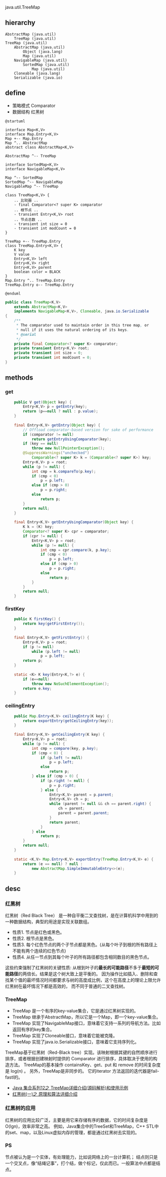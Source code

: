 java.util.TreeMap

## hierarchy
```
AbstractMap (java.util)
    TreeMap (java.util)
TreeMap (java.util)
    AbstractMap (java.util)
        Object (java.lang)
        Map (java.util)
    NavigableMap (java.util)
        SortedMap (java.util)
            Map (java.util)
    Cloneable (java.lang)
    Serializable (java.io)
```

## define
* 策略模式 Comparator
* 数据结构 红黑树

```plantuml
@startuml

interface Map<K,V>
interface Map.Entry<K,V>
Map +-- Map.Entry
Map ^.. AbstractMap
abstract class AbstractMap<K,V>  

AbstractMap ^-- TreeMap

interface SortedMap<K,V>
interface NavigableMap<K,V> 

Map ^-- SortedMap
SortedMap ^-- NavigableMap
NavigableMap ^-- TreeMap

class TreeMap<K,V> {
    .. 比较器 ..
    - final Comparator<? super K> comparator
    .. 根节点 ..
    - transient Entry<K,V> root
    .. 节点总数 ..
    - transient int size = 0
    - transient int modCount = 0
}

TreeMap +-- TreeMap.Entry
class TreeMap.Entry<K,V> {
    K key
    V value
    Entry<K,V> left
    Entry<K,V> right
    Entry<K,V> parent
    boolean color = BLACK
}
Map.Entry ^.. TreeMap.Entry
TreeMap.Entry o-- TreeMap.Entry

@enduml
```

```java
public class TreeMap<K,V>
    extends AbstractMap<K,V>
    implements NavigableMap<K,V>, Cloneable, java.io.Serializable
{
    /**
     * The comparator used to maintain order in this tree map, or
     * null if it uses the natural ordering of its keys.
     * @serial
     */
    private final Comparator<? super K> comparator;
    private transient Entry<K,V> root;
    private transient int size = 0;
    private transient int modCount = 0;
}    
```

## methods

### get
```java
    public V get(Object key) {
        Entry<K,V> p = getEntry(key);
        return (p==null ? null : p.value);
    }
    
    final Entry<K,V> getEntry(Object key) {
        // Offload comparator-based version for sake of performance
        if (comparator != null)
            return getEntryUsingComparator(key);
        if (key == null)
            throw new NullPointerException();
        @SuppressWarnings("unchecked")
            Comparable<? super K> k = (Comparable<? super K>) key;
        Entry<K,V> p = root;
        while (p != null) {
            int cmp = k.compareTo(p.key);
            if (cmp < 0)
                p = p.left;
            else if (cmp > 0)
                p = p.right;
            else
                return p;
        }
        return null;
    }
    
    final Entry<K,V> getEntryUsingComparator(Object key) {
        K k = (K) key;
        Comparator<? super K> cpr = comparator;
        if (cpr != null) {
            Entry<K,V> p = root;
            while (p != null) {
                int cmp = cpr.compare(k, p.key);
                if (cmp < 0)
                    p = p.left;
                else if (cmp > 0)
                    p = p.right;
                else
                    return p;
            }
        }
        return null;
    }
```

### firstKey
```java
    public K firstKey() {
        return key(getFirstEntry());
    }
    
    final Entry<K,V> getFirstEntry() {
        Entry<K,V> p = root;
        if (p != null)
            while (p.left != null)
                p = p.left;
        return p;
    }
    
    static <K> K key(Entry<K,?> e) {
        if (e==null)
            throw new NoSuchElementException();
        return e.key;
    }
```

### ceilingEntry
```java
    public Map.Entry<K,V> ceilingEntry(K key) {
        return exportEntry(getCeilingEntry(key));
    }
    
    final Entry<K,V> getCeilingEntry(K key) {
        Entry<K,V> p = root;
        while (p != null) {
            int cmp = compare(key, p.key);
            if (cmp < 0) {
                if (p.left != null)
                    p = p.left;
                else
                    return p;
            } else if (cmp > 0) {
                if (p.right != null) {
                    p = p.right;
                } else {
                    Entry<K,V> parent = p.parent;
                    Entry<K,V> ch = p;
                    while (parent != null && ch == parent.right) {
                        ch = parent;
                        parent = parent.parent;
                    }
                    return parent;
                }
            } else
                return p;
        }
        return null;
    }
    
    static <K,V> Map.Entry<K,V> exportEntry(TreeMap.Entry<K,V> e) {
        return (e == null) ? null :
            new AbstractMap.SimpleImmutableEntry<>(e);
    }
```

## desc

### 红黑树
红黑树（Red Black Tree） 是一种自平衡二叉查找树，是在计算机科学中用到的一种数据结构，典型的用途是实现关联数组。
* 性质1. 节点是红色或黑色。
* 性质2. 根节点是黑色。
* 性质3. 每个红色节点的两个子节点都是黑色。(从每个叶子到根的所有路径上不能有两个连续的红色节点)
* 性质4. 从任一节点到其每个叶子的所有路径都包含相同数目的黑色节点。

这些约束强制了红黑树的关键性质: 从根到叶子的**最长的可能路径**不多于**最短的可能路径**的两倍长。结果是这个树大致上是平衡的。
因为操作比如插入、删除和查找某个值的最坏情况时间都要求与树的高度成比例，这个在高度上的理论上限允许红黑树在最坏情况下都是高效的，
而不同于普通的二叉查找树。


### TreeMap
- TreeMap 是一个有序的key-value集合，它是通过红黑树实现的。
- TreeMap 继承于AbstractMap，所以它是一个Map，即一个key-value集合。
- TreeMap 实现了NavigableMap接口，意味着它支持一系列的导航方法。比如返回有序的key集合。
- TreeMap 实现了Cloneable接口，意味着它能被克隆。
- TreeMap 实现了java.io.Serializable接口，意味着它支持序列化。

TreeMap基于红黑树（Red-Black tree）实现。该映射根据其键的自然顺序进行排序，或者根据创建映射时提供的 Comparator 进行排序，具体取决于使用的构造方法。
TreeMap的基本操作 containsKey、get、put 和 remove 的时间复杂度是 log(n) 。
另外，TreeMap是非同步的。 它的iterator 方法返回的迭代器是fail-fastl的。

* [Java 集合系列12之 TreeMap详细介绍(源码解析)和使用示例](https://www.cnblogs.com/skywang12345/p/3310928.html)
* [红黑树(一)之 原理和算法详细介绍](https://www.cnblogs.com/skywang12345/p/3245399.html)

### 红黑树的应用
红黑树的应用比较广泛，主要是用它来存储有序的数据，它的时间复杂度是O(lgn)，效率非常之高。
例如，Java集合中的TreeSet和TreeMap，C++ STL中的set、map，以及Linux虚拟内存的管理，都是通过红黑树去实现的。

### PS
节点被认为是一个实体，有处理能力，比如说网络上的一台计算机；
结点则只是一个交叉点，像“结绳记事”，打个结，做个标记，仅此而已。一般算法中点都是结点。